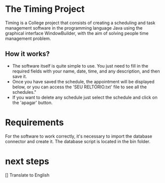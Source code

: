 # The Timing Project
 Timing is a College project that consists of creating a scheduling and task management software in the programming language Java using the graphical interface WindowBuilder, with the aim of solving people time management problem.

 

## How it works?
- The software itself is quite simple to use. You just need to fill in the required fields with your name, date, time, and any description, and then save it.
- Once you have saved the schedule, the appointment will be displayed below, or you can access the 'SEU RELTÓRIO.txt' file to see all the schedules."
- If you want to delete any schedule just select the schedule and click on the 'apagar' button.



# Requirements
For the software to work correctly, it's necessary to import the database connector and create it. The database script is located in the bin folder.


# next steps
[] Translate to English
